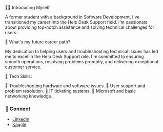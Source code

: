 🕵️‍♂️ Introducing Myself

A former student with a background in Software Development, I've transitioned my career into the Help Desk Support field. I'm passionate about providing top-notch assistance and solving technical challenges for users.

📓 What's my future career path?

My dedication to helping users and troubleshooting technical issues has led me to excel in the Help Desk Support role. I'm committed to ensuring smooth operations, resolving problems promptly, and delivering exceptional customer service.

🔩 Tech Skills:

🔹 Troubleshooting hardware and software issues.
🔹 User support and problem resolution.
🔹 IT ticketing systems.
🔹 Microsoft and basic networking knowledge.

### 🔌 Connect
- [LinkedIn](https://www.linkedin.com/in/david-diaz-cutie/)
- [Kaggle](https://www.kaggle.com/daviddcutie)
